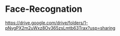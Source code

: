 # Face-Recognation
https://drive.google.com/drive/folders/1-pNvgPX2m2uWxz8Ov365zsLmtb63Trax?usp=sharing
